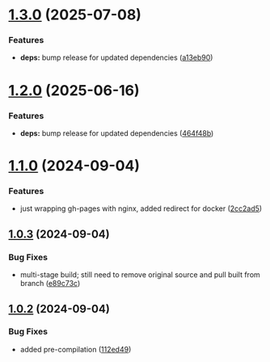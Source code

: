 # [1.3.0](https://github.com/telnetdoogie/xdelta-wasm-docker/compare/v1.2.0...v1.3.0) (2025-07-08)


### Features

* **deps:** bump release for updated dependencies ([a13eb90](https://github.com/telnetdoogie/xdelta-wasm-docker/commit/a13eb904019c303cf02866f589fcb5012b388e0b))



# [1.2.0](https://github.com/telnetdoogie/xdelta-wasm-docker/compare/v1.1.0...v1.2.0) (2025-06-16)


### Features

* **deps:** bump release for updated dependencies ([464f48b](https://github.com/telnetdoogie/xdelta-wasm-docker/commit/464f48b138bee13b380021e60c621a682c53e553))



# [1.1.0](https://github.com/telnetdoogie/xdelta-wasm-docker/compare/v1.0.3...v1.1.0) (2024-09-04)


### Features

* just wrapping gh-pages with nginx, added redirect for docker ([2cc2ad5](https://github.com/telnetdoogie/xdelta-wasm-docker/commit/2cc2ad5b3c3821cf4091297f7e220d10cd86256b))



## [1.0.3](https://github.com/telnetdoogie/xdelta-wasm-docker/compare/v1.0.2...v1.0.3) (2024-09-04)


### Bug Fixes

* multi-stage build; still need to remove original source and pull built from branch ([e89c73c](https://github.com/telnetdoogie/xdelta-wasm-docker/commit/e89c73c089ea0307885f1f2a441b4830b3c87d12))



## [1.0.2](https://github.com/telnetdoogie/xdelta-wasm-docker/compare/v1.0.1...v1.0.2) (2024-09-04)


### Bug Fixes

* added pre-compilation ([112ed49](https://github.com/telnetdoogie/xdelta-wasm-docker/commit/112ed49f9fb08004672dac06bf406c5b0ee9c922))



